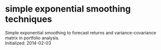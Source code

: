 # simple exponential smoothing techniques

Simple exponential smoothing to forecast returns and variance-covariance matrix in portfolio analysis.  
Initialized: 2014-02-03  


 
